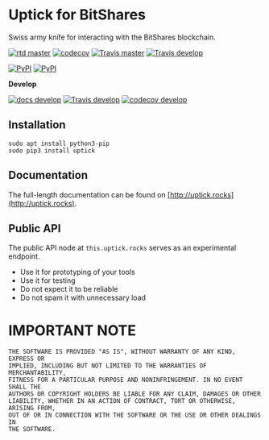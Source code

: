 # Uptick for BitShares

Swiss army knife for interacting with the BitShares blockchain.

[![rtd master](https://readthedocs.org/projects/uptick/badge/?version=latest)](http://uptick.readthedocs.io/en/latest/)
[![codecov](https://codecov.io/gh/xeroc/uptick/branch/master/graph/badge.svg)](https://codecov.io/gh/xeroc/uptick)
[![Travis master](https://travis-ci.org/xeroc/uptick.png?branch=master)](https://travis-ci.org/xeroc/uptick)
[![Travis develop](https://travis-ci.org/xeroc/uptick.png?branch=develop)](https://travis-ci.org/xeroc/uptick)

[![PyPI](https://img.shields.io/pypi/dm/uptick.svg?maxAge=2592000)]()
[![PyPI](https://img.shields.io/pypi/dw/uptick.svg?maxAge=2592000)]()

**Develop**

[![docs develop](https://readthedocs.org/projects/uptick/badge/?version=develop)](http://uptick.readthedocs.io/en/develop/)
[![Travis develop](https://travis-ci.org/xeroc/uptick.png?branch=develop)](https://travis-ci.org/xeroc/uptick)
[![codecov develop](https://codecov.io/gh/xeroc/uptick/branch/develop/graph/badge.svg)](https://codecov.io/gh/xeroc/uptick)

## Installation

```
sudo apt install python3-pip
sudo pip3 install uptick
```

## Documentation

The full-length documentation can be found on [http://uptick.rocks](http://uptick.rocks).

## Public API

The public API node at `this.uptick.rocks` serves as an experimental
endpoint. 

* Use it for prototyping of your tools
* Use it for testing
* Do not expect it to be reliable
* Do not spam it with unnecessary load

# IMPORTANT NOTE

    THE SOFTWARE IS PROVIDED "AS IS", WITHOUT WARRANTY OF ANY KIND, EXPRESS OR
    IMPLIED, INCLUDING BUT NOT LIMITED TO THE WARRANTIES OF MERCHANTABILITY,
    FITNESS FOR A PARTICULAR PURPOSE AND NONINFRINGEMENT. IN NO EVENT SHALL THE
    AUTHORS OR COPYRIGHT HOLDERS BE LIABLE FOR ANY CLAIM, DAMAGES OR OTHER
    LIABILITY, WHETHER IN AN ACTION OF CONTRACT, TORT OR OTHERWISE, ARISING FROM,
    OUT OF OR IN CONNECTION WITH THE SOFTWARE OR THE USE OR OTHER DEALINGS IN
    THE SOFTWARE.
